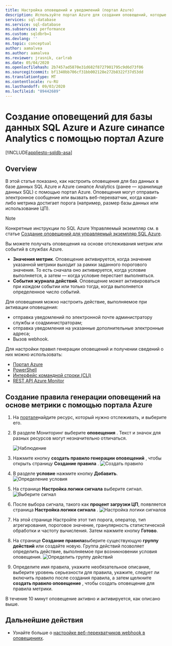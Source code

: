 ```yaml
---
title: Настройка оповещений и уведомлений (портал Azure)
description: Используйте портал Azure для создания оповещений, которые могут активировать уведомления или автоматизацию при выполнении указанных условий.
services: sql-database
ms.service: sql-database
ms.subservice: performance
ms.custom: sqldbrb=1
ms.devlang: ''
ms.topic: conceptual
author: aamalvea
ms.author: aamalvea
ms.reviewer: jrasnik, carlrab
ms.date: 05/04/2020
ms.openlocfilehash: 2b7457ad5870e31d682f8727901795c9d6d73f06
ms.sourcegitcommit: bf1340bb706cf31bb002128e272b8322f37d53dd
ms.translationtype: MT
ms.contentlocale: ru-RU
ms.lasthandoff: 09/03/2020
ms.locfileid: "89442689"
---
```

# <a name="create-alerts-for-azure-sql-database-and-azure-synapse-analytics-using-the-azure-portal"></a>Создание оповещений для базы данных SQL Azure и Azure синапсе Analytics с помощью портал Azure
[!INCLUDE[appliesto-sqldb-asa](../includes/appliesto-sqldb-asa.md)]


## <a name="overview"></a>Overview

В этой статье показано, как настроить оповещения для баз данных в базе данных SQL Azure и Azure синапсе Analytics (ранее — хранилище данных SQL) с помощью портал Azure. Оповещения могут отправить электронное сообщение или вызвать веб-перехватчик, когда какая-либо метрика достигает порога (например, размер базы данных или использование ЦП).

> [!NOTE]
> Конкретные инструкции по SQL Azure Управляемый экземпляр см. в статье [Создание оповещений для управляемый экземпляр SQL Azure](../managed-instance/alerts-create.md).

Вы можете получать оповещения на основе отслеживания метрик или событий в службах Azure.

* **Значения метрик**. Оповещение активируется, когда значение указанной метрики выходит за рамки заданного порогового значения. То есть сначала оно активируется, когда условие выполняется, а затем — когда условие перестает выполняться.
* **События журнала действий**. Оповещение может активироваться при *каждом* событии или только тогда, когда выполняется определенное число событий.

Для оповещения можно настроить действие, выполняемое при активации оповещения:

* отправка уведомлений по электронной почте администратору службы и соадминистраторам;
* отправка уведомления на указанные дополнительные электронные адреса;
* Вызов webhook.

Для настройки правил генерации оповещений и получении сведений о них можно использовать:

* [Портал Azure](../../azure-monitor/platform/alerts-classic-portal.md)
* [PowerShell](../../azure-monitor/platform/alerts-classic-portal.md)
* [Интерфейс командной строки (CLI)](../../azure-monitor/platform/alerts-classic-portal.md)
* [REST API Azure Monitor](https://msdn.microsoft.com/library/azure/dn931945.aspx)

## <a name="create-an-alert-rule-on-a-metric-with-the-azure-portal"></a>Создание правила генерации оповещений на основе метрики с помощью портала Azure

1. На [портале](https://portal.azure.com/)найдите ресурс, который нужно отслеживать, и выберите его.
2. В разделе Мониторинг выберите **оповещения** . Текст и значок для разных ресурсов могут незначительно отличаться.  

   ![Наблюдение](./media/alerts-insights-configure-portal/Alerts.png)
  
3. Нажмите кнопку **создать правило генерации оповещений** , чтобы открыть страницу **Создание правила** .
  ![Создать правило](./media/alerts-insights-configure-portal/create-rule.png)

4. В разделе **условие** нажмите кнопку **Добавить**.
  ![Определение условия](./media/alerts-insights-configure-portal/create-rule.png)
5. На странице **Настройка логики сигнала** выберите сигнал.
  ![Выберите сигнал](./media/alerts-insights-configure-portal/select-signal.png)
6. После выбора сигнала, такого как **процент загрузки ЦП**, появляется страница **Настройка логики сигнала** .
  ![Настройка логики сигналов](./media/alerts-insights-configure-portal/configure-signal-logic.png)
7. На этой странице Настройте этот тип порога, оператор, тип агрегирования, пороговое значение, гранулярность статистической обработки и частоту вычисления. Затем нажмите кнопку **Готово**.
8. На странице **Создание правила**выберите существующую **группу действий** или создайте новую. Группа действий позволяет определить действие, выполняемое при возникновении условия оповещения.
  ![Определить группу действий](./media/alerts-insights-configure-portal/action-group.png)

9. Определите имя правила, укажите необязательное описание, выберите уровень серьезности для правила, укажите, следует ли включить правило после создания правила, а затем щелкните **создать правило оповещение** , чтобы создать оповещение для правила метрики.

В течение 10 минут оповещение активно и активируется, как описано выше.

## <a name="next-steps"></a>Дальнейшие действия

* Узнайте больше о [настройке веб-перехватчиков webhook в оповещениях](../../azure-monitor/platform/alerts-webhooks.md).
